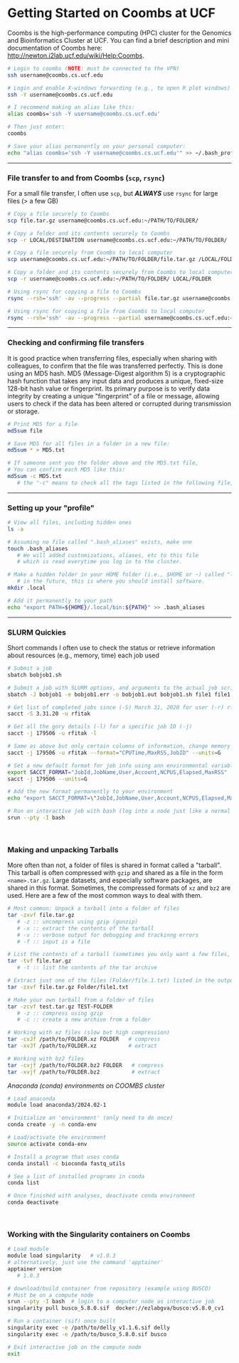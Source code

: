 # Getting Started on Coombs at UCF
Coombs is the high-performance computing (HPC) cluster for the Genomics and Bioinformatics Cluster at UCF. You can find a brief description and mini documentation of Coombs here: http://newton.i2lab.ucf.edu/wiki/Help:Coombs.

```bash
# Login to coombs (NOTE: must be connected to the VPN)
ssh username@coombs.cs.ucf.edu

# Login and enable X-windows forwarding (e.g., to open R plot windows)
ssh -Y username@coombs.cs.ucf.edu

# I recommend making an alias like this:
alias coombs='ssh -Y username@coombs.cs.ucf.edu'

# Then just enter:
coombs

# Save your alias permanently on your personal computer:
echo "alias coombs='ssh -Y username@coombs.cs.ucf.edu'" >> ~/.bash_profile
```
---
### File transfer to and from Coombs (`scp`, `rsync`)
For a small file transfer, I often use `scp`, but ___ALWAYS___ use `rsync` for large files (> a few GB)
```bash
# Copy a file securely to Coombs
scp file.tar.gz username@coombs.cs.ucf.edu:~/PATH/TO/FOLDER/

# Copy a folder and its contents securely to Coombs
scp -r LOCAL/DESTINATION username@coombs.cs.ucf.edu:~/PATH/TO/FOLDER/

# Copy a file securely from Coombs to local computer
scp username@coombs.cs.ucf.edu:~/PATH/TO/FOLDER/file.tar.gz /LOCAL/FOLDER/

# Copy a folder and its contents securely from Coombs to local computer
scp -r username@coombs.cs.ucf.edu:~/PATH/TO/FOLDER/ LOCAL/FOLDER

# Using rsync for copying a file to Coombs
rsync --rsh='ssh' -av --progress --partial file.tar.gz username@coombs.cs.ucf.edu:~/FOLDER/

# Using rsync for copying a file from Coombs to local computer
rsync --rsh='ssh' -av --progress --partial username@coombs.cs.ucf.edu:~/FOLDER/file /LOCAL/FOLDER
```
---
### Checking and confirming file transfers
It is good practice when transferring files, especially when sharing with colleagues, to confirm that the file was transferred perfectly. This is done using an MD5 hash. MD5 (Message-Digest algorithm 5) is a cryptographic hash function that takes any input data and produces a unique, fixed-size 128-bit hash value or fingerprint. Its primary purpose is to verify data integrity by creating a unique "fingerprint" of a file or message, allowing users to check if the data has been altered or corrupted during transmission or storage.

```bash
# Print MD5 for a file
md5sum file

# Save MD5 for all files in a folder in a new file:
md5sum * > MD5.txt

# If someone sent you the folder above and the MD5.txt file,
# You can confirm each MD5 like this:
md5sum -c MD5.txt
   # the "-c" means to check all the tags listed in the following file, 1 tag per line.
```
---
### Setting up your "profile"
```bash
# View all files, including hidden ones
ls -a

# Assuming no file called ".bash_aliases" exists, make one
touch .bash_aliases
   # We will added customizations, aliases, etc to this file
   # which is read everytime you log in to the cluster.

# Make a hidden folder in your HOME folder (i.e., $HOME or ~) called "local"
   # in the future, this is where you should install software.
mkdir .local

# Add it permanently to your path
echo "export PATH=${HOME}/.local/bin:${PATH}" >> .bash_aliases
```
---
### SLURM Quickies
Short commands I often use to check the status or retrieve information about resources (e.g., memory, time) each job used
```bash
# Submit a job
sbatch bobjob1.sh

# Submit a job with SLURM options, and arguments to the actual job script
sbatch -J bobjob1 -e bobjob1.err -o bobjob1.out bobjob1.sh file1 file1

# Get list of completed jobs since (-S) March 31, 2020 for user (-r) rfitak
sacct -S 3.31.20 -u rfitak

# Get all the gory details (-l) for a specific job ID (-j)
sacct -j 179506 -u rfitak -l

# Same as above but only certain columns of information, change memory to (G)igabytes
sacct -j 179506 -u rfitak --format="CPUTime,MaxRSS,JobID" --units=G

# Set a new default format for job info using ann environmental variable
export SACCT_FORMAT="JobId,JobName,User,Account,NCPUS,Elapsed,MaxRSS"
sacct -j 179506 --units=G

# Add the new format permanently to your environment
echo "export SACCT_FORMAT=\"JobId,JobName,User,Account,NCPUS,Elapsed,MaxRSS\"" >> .bash_aliases

# Run an interactive job with bash (log into a node just like a normal ssh session: USE SPARINGLY!)
srun --pty -I bash
```

<br>

### Making and unpacking Tarballs
More often than not, a folder of files is shared in format called a "tarball".  This tarball is often compressed with `gzip` and shared as a file in the form `<name>.tar.gz`.  Large datasets, and especially software packages, are shared in this format.  Sometimes, the compressed formats of `xz` and `bz2` are used. Here are a few of the most common ways to deal with them.
```bash
# Most common: Unpack a tarball into a folder of files
tar -zxvf file.tar.gz
   # -z :: uncompress using gzip (gunzip)
   # -x :: extract the contents of the tarball
   # -v :: verbose output for debugging and trackinng errors
   # -f :: input is a file

# List the contents of a tarball (sometimes you only want a few files, not the entire contents.  This saves space.
tar -tvf file.tar.gz
   # -t :: list the contents of the tar archive

# Extract just one of the files (Folder/file.1.txt) listed in the output above
tar -zxvf file.tar.gz Folder/file1.txt

# Make your own tarball from a folder of files
tar -zcvf test.tar.gz TEST-FOLDER
   # -z :: compress using gzip
   # -c :: create a new archive from a folder

# Working with xz files (slow but high compression)
tar -cvJf /path/to/FOLDER.xz FOLDER   # compress
tar -xvJf /path/to/FOLDER.xz          # extract

# Working with bz2 files
tar -cvjf /path/to/FOLDER.bz2 FOLDER   # compress
tar -xvjf /path/to/FOLDER.bz2          # extract
```

_Anaconda (conda) environments on COOMBS cluster_
```bash
# Load anaconda
module load anaconda3/2024.02-1

# Initialize an 'environment' (only need to do once)
conda create -y -n conda-env

# Load/activate the environment
source activate conda-env

# Install a program that uses conda
conda install -c bioconda fastq_utils

# See a list of installed programs in conda
conda list

# Once finished with analyses, deactivate conda environment
conda deactivate
```

<br>

### Working with the Singularity containers on Coombs
```bash
# Load module
module load singularity   # v1.0.3
# alternatively, just use the command 'apptainer'
apptainer version
   # 1.0.3

# download/build container from repository (example using BUSCO)
# Must be on a compute node
srun --pty -I bash  # login to a computer node as interactive job
singularity pull busco_5.8.0.sif  docker://ezlabgva/busco:v5.8.0_cv1

# Run a container (sif) once built
singularity exec -e /path/to/delly_v1.1.6.sif delly
singularity exec -e /path/to/busco_5.8.0.sif busco

# Exit interactive job on the compute node
exit
```
